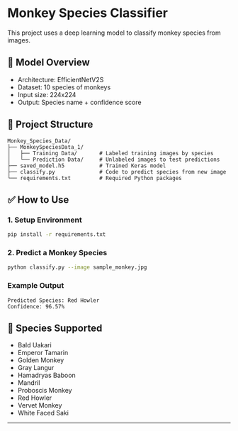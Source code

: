 # Monkey Species Classifier

This project uses a deep learning model to classify monkey species from images.

## 🧠 Model Overview
- Architecture: EfficientNetV2S
- Dataset: 10 species of monkeys
- Input size: 224x224
- Output: Species name + confidence score

## 📁 Project Structure
```
Monkey_Species_Data/
├── MonkeySpeciesData_1/
│   ├── Training Data/       # Labeled training images by species
│   └── Prediction Data/     # Unlabeled images to test predictions
├── saved_model.h5           # Trained Keras model
├── classify.py              # Code to predict species from new image
└── requirements.txt         # Required Python packages
```

## ✅ How to Use
### 1. Setup Environment
```bash
pip install -r requirements.txt
```

### 2. Predict a Monkey Species
```bash
python classify.py --image sample_monkey.jpg
```

### Example Output
```
Predicted Species: Red Howler
Confidence: 96.57%
```

## 🐒 Species Supported
- Bald Uakari
- Emperor Tamarin
- Golden Monkey
- Gray Langur
- Hamadryas Baboon
- Mandril
- Proboscis Monkey
- Red Howler
- Vervet Monkey
- White Faced Saki

---

 